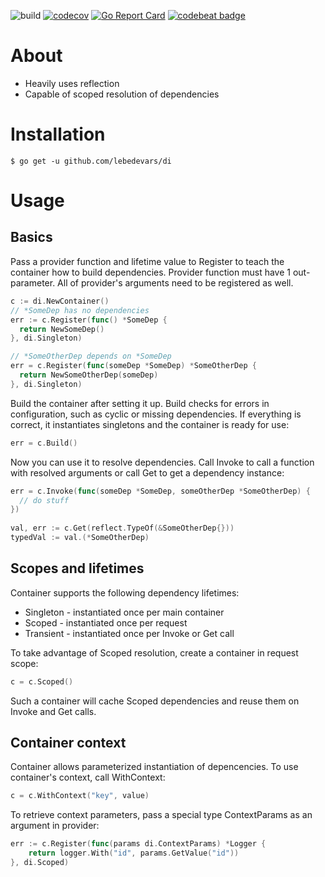 ![build](https://github.com/lebedevars/di/workflows/build/badge.svg)
[![codecov](https://codecov.io/gh/lebedevars/di/branch/master/graph/badge.svg)](https://codecov.io/gh/lebedevars/di)
[![Go Report Card](https://goreportcard.com/badge/lebedevars/di)](https://goreportcard.com/report/lebedevars/di)
[![codebeat badge](https://codebeat.co/badges/9ebc2040-753c-4184-bd9c-7f4abb7a7a3a)](https://codebeat.co/projects/github-com-lebedevars-di-master)

# About
- Heavily uses reflection
- Capable of scoped resolution of dependencies

# Installation
```$ go get -u github.com/lebedevars/di```

# Usage
## Basics
Pass a provider function and lifetime value to Register to teach the container how to build dependencies.
Provider function must have 1 out-parameter. All of provider's arguments need to be registered as well.
```go
c := di.NewContainer()
// *SomeDep has no dependencies
err := c.Register(func() *SomeDep {
  return NewSomeDep()
}, di.Singleton)

// *SomeOtherDep depends on *SomeDep
err = c.Register(func(someDep *SomeDep) *SomeOtherDep {
  return NewSomeOtherDep(someDep)
}, di.Singleton)
```
Build the container after setting it up. Build checks for errors in configuration, such as cyclic or missing dependencies. If everything is correct, it instantiates singletons and the container is ready for use:
```go
err = c.Build()
```
Now you can use it to resolve dependencies. Call Invoke to call a function with resolved arguments or call Get to get a dependency instance:
```go
err = c.Invoke(func(someDep *SomeDep, someOtherDep *SomeOtherDep) {
  // do stuff
})
  
val, err := c.Get(reflect.TypeOf(&SomeOtherDep{}))
typedVal := val.(*SomeOtherDep)
```
## Scopes and lifetimes
Container supports the following dependency lifetimes:
* Singleton - instantiated once per main container
* Scoped - instantiated once per request
* Transient - instantiated once per Invoke or Get call

To take advantage of Scoped resolution, create a container in request scope:
```go
c = c.Scoped()
```
Such a container will cache Scoped dependencies and reuse them on Invoke and Get calls.

## Container context
Container allows parameterized instantiation of depencencies. To use container's context, call WithContext:
```go
c = c.WithContext("key", value)
```
To retrieve context parameters, pass a special type ContextParams as an argument in provider:
```go
err := c.Register(func(params di.ContextParams) *Logger {
	return logger.With("id", params.GetValue("id"))
}, di.Scoped)
```
